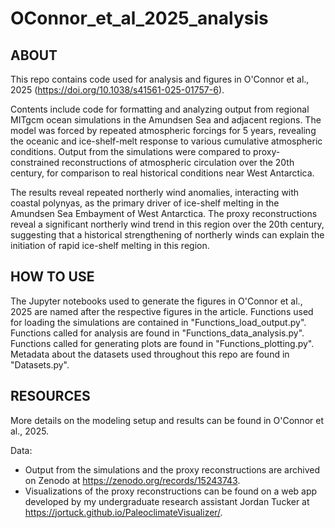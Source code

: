# OConnor_et_al_2025_analysis

ABOUT
-----
This repo contains code used for analysis and figures in O'Connor et al., 2025 (https://doi.org/10.1038/s41561-025-01757-6).

Contents include code for formatting and analyzing output from regional MITgcm ocean simulations in the Amundsen Sea and adjacent regions. The model was forced by repeated atmospheric forcings for 5 years, revealing the oceanic and ice-shelf-melt response to various cumulative atmospheric conditions. Output from the simulations were compared to proxy-constrained reconstructions of atmospheric circulation over the 20th century, for comparison to real historical conditions near West Antarctica.

The results reveal repeated northerly wind anomalies, interacting with coastal polynyas, as the primary driver of ice-shelf melting in the Amundsen Sea Embayment of West Antarctica. The proxy reconstructions reveal a significant northerly wind trend in this region over the 20th century, suggesting that a historical strengthening of northerly winds can explain the initiation of rapid ice-shelf melting in this region.

HOW TO USE
----------
The Jupyter notebooks used to generate the figures in O'Connor et al., 2025 are named after the respective figures in the article. Functions used for loading the simulations are contained in "Functions_load_output.py". Functions called for analysis are found in "Functions_data_analysis.py". Functions called for generating plots are found in "Functions_plotting.py". Metadata about the datasets used throughout this repo are found in "Datasets.py".

RESOURCES
---------
More details on the modeling setup and results can be found in O'Connor et al., 2025. 

Data:
- Output from the simulations and the proxy reconstructions are archived on Zenodo at https://zenodo.org/records/15243743. 
- Visualizations of the proxy reconstructions can be found on a web app developed by my undergraduate research assistant Jordan Tucker at
https://jortuck.github.io/PaleoclimateVisualizer/.
